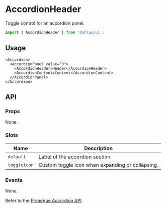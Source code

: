 # AccordionHeader

Toggle control for an accordion panel.

```ts
import { AccordionHeader } from '@atlas/ui';
```

## Usage

```vue
<Accordion>
  <AccordionPanel value="0">
    <AccordionHeader>Header</AccordionHeader>
    <AccordionContent>Content</AccordionContent>
  </AccordionPanel>
</Accordion>
```

## API

### Props

None.

### Slots

| Name | Description |
| ---- | ----------- |
| `default` | Label of the accordion section. |
| `toggleicon` | Custom toggle icon when expanding or collapsing. |

### Events

None.

Refer to the [PrimeVue Accordion API](https://primevue.org/accordion/#api).
